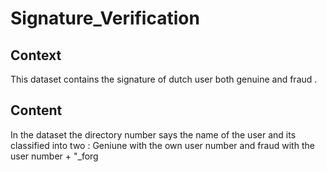 # Signature_Verification
## Context
This dataset contains the signature of dutch user both genuine and fraud .

## Content
In the dataset the directory number says the name of the user and its classified into two : Geniune with the own user number and fraud with the user number + "_forg
